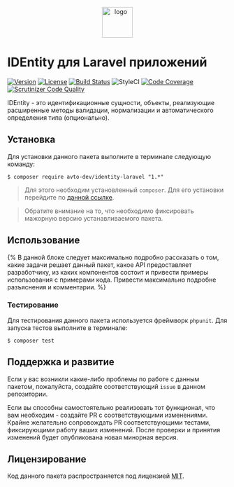 <p align="center">
  <img alt="logo" src="https://hsto.org/webt/v1/jq/ii/v1jqiivfgdwfxuaomvl9tzwi-ba.png" width="70" height="70" />
</p>

# IDEntity для Laravel приложений

[![Version][badge_version]][link_packagist]
[![License][badge_license]][link_license]
[![Build Status][badge_build_status]][link_build_status]
![StyleCI][badge_styleci]
[![Code Coverage][badge_coverage]][link_coverage]
[![Scrutinizer Code Quality][badge_quality]][link_coverage]

IDEntity - это идентификационные сущности, объекты, реализующие расширенные методы валидации, нормализации и автоматического определения типа (опционально).

## Установка

Для установки данного пакета выполните в терминале следующую команду:

```shell
$ composer require avto-dev/identity-laravel "1.*"
```

> Для этого необходим установленный `composer`. Для его установки перейдите по [данной ссылке][getcomposer].

> Обратите внимание на то, что необходимо фиксировать мажорную версию устанавливаемого пакета.

## Использование

{% В данной блоке следует максимально подробно рассказать о том, какие задачи решает данный пакет, какое API предоставляет разработчику, из каких компонентов состоит и привести примеры использования с примерами кода. Привести максимально подробне разъяснения и комментарии. %}

### Тестирование

Для тестирования данного пакета используется фреймворк `phpunit`. Для запуска тестов выполните в терминале:

```shell
$ composer test
```

## Поддержка и развитие

Если у вас возникли какие-либо проблемы по работе с данным пакетом, пожалуйста, создайте соответствующий `issue` в данном репозитории.

Если вы способны самостоятельно реализовать тот функционал, что вам необходим - создайте PR с соответствующими изменениями. Крайне желательно сопровождать PR соответствующими тестами, фиксирующими работу ваших изменений. После проверки и принятия изменений будет опубликована новая минорная версия.

## Лицензирование

Код данного пакета распространяется под лицензией [MIT][link_license].

[badge_version]:https://img.shields.io/packagist/v/avto-dev/identity-laravel.svg?style=flat&maxAge=30
[badge_license]:https://img.shields.io/packagist/l/avto-dev/identity-laravel.svg
[badge_build_status]:https://scrutinizer-ci.com/g/avto-dev/identity-laravel/badges/build.png?b=master
[badge_styleci]:https://styleci.io/repos/{%styleci_id%}/shield?style=flat&maxAge=30
[badge_coverage]:https://scrutinizer-ci.com/g/avto-dev/identity-laravel/badges/coverage.png?b=master
[badge_quality]:https://scrutinizer-ci.com/g/avto-dev/identity-laravel/badges/quality-score.png?b=master
[link_packagist]:https://packagist.org/packages/avto-dev/identity-laravel
[link_license]:https://github.com/avto-dev/identity-laravel/blob/master/LICENSE
[link_build_status]:https://scrutinizer-ci.com/g/avto-dev/identity-laravel/build-status/master
[link_coverage]:https://scrutinizer-ci.com/g/avto-dev/identity-laravel/?branch=master
[getcomposer]:https://getcomposer.org/download/
